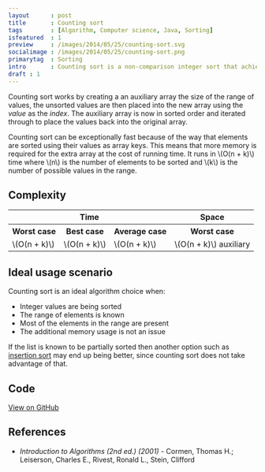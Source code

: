 ```yaml
---
layout      : post
title       : Counting sort
tags        : [Algorithm, Computer science, Java, Sorting]
isfeatured  : 1
preview     : /images/2014/05/25/counting-sort.svg
socialimage : /images/2014/05/25/counting-sort.png
primarytag  : Sorting
intro       : Counting sort is a non-comparison integer sort that achieves linear time complexity (\(O(n)\)) given some trade-offs and requirements.
draft : 1
---
```


Counting sort works by creating a an auxiliary array the size of the range of values, the unsorted values are then placed into the new array using the *value* as the *index*. The auxiliary array is now in sorted order and iterated through to place the values back into the original array.

Counting sort can be exceptionally fast because of the way that elements are sorted using their values as array keys. This means that more memory is required for the extra array at the cost of running time. It runs in \\(O(n + k)\\) time where \\(n\\) is the number of elements to be sorted and \\(k\\) is the number of possible values in the range.



## Complexity

<table>
<tbody>
<tr>
<th colspan="3">Time</th>
<th>Space</th>
</tr>
<tr>
<th>Worst case</th>
<th>Best case</th>
<th>Average case</th>
<th>Worst case</th>
</tr>
<tr>
<td>\(O(n + k)\)</td>
<td>\(O(n + k)\)</td>
<td>\(O(n + k)\)</td>
<td>\(O(n + k)\) auxiliary</td>
</tr>
</tbody>
</table>



## Ideal usage scenario

Counting sort is an ideal algorithm choice when:

- Integer values are being sorted
- The range of elements is known
- Most of the elements in the range are present
- The additional memory usage is not an issue

If the list is known to be partially sorted then another option such as [insertion sort][1] may end up being better, since counting sort does not take advantage of that.



## Code

[View on GitHub][2]

<!--prettify lang=java-->




## References

* <cite>Introduction to Algorithms (2nd ed.) (2001)</cite> - Cormen, Thomas H.; Leiserson, Charles E., Rivest, Ronald L., Stein, Clifford



[1]: http://www.growingwiththeweb.com/2012/11/algorithm-insertion-sort.html
[2]: https://github.com/Tyriar/growing-with-the-web/tree/master/algorithms/sorting/counting-sort
